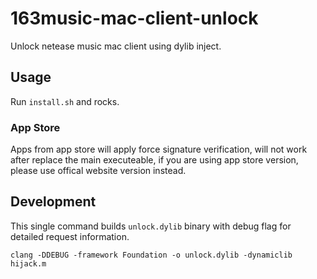 # 163music-mac-client-unlock

Unlock netease music mac client using dylib inject.

## Usage

Run `install.sh` and rocks.

### App Store

Apps from app store will apply force signature verification, will not work
after replace the main executeable, if you are using app store version,
please use offical website version instead.

## Development

This single command builds `unlock.dylib` binary with debug flag for detailed request information.

```shell
clang -DDEBUG -framework Foundation -o unlock.dylib -dynamiclib hijack.m
```


